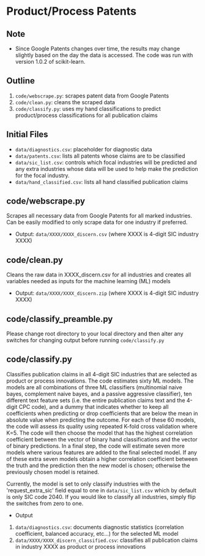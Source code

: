 # Product/Process Patents

## Note
- Since Google Patents changes over time, the results may change slightly based on the day the data is accessed.  The code was run with version 1.0.2 of scikit-learn.

## Outline
1. `code/webscrape.py`: scrapes patent data from Google Patents
2. `code/clean.py`: cleans the scraped data
3. `code/classify.py`: uses my hand classifications to predict product/process classifications for all publication claims

## Initial Files
- `data/diagnostics.csv`: placeholder for diagnostic data
- `data/patents.csv`: lists all patents whose claims are to be classified
- `data/sic_list.csv`: controls which focal industries will be predicted and any extra industries whose data will be used to help make the prediction for the focal industry.
- `data/hand_classified.csv`: lists all hand classified publication claims

## code/webscrape.py
Scrapes all necessary data from Google Patents for all marked industries.  Can be easily modified to only scrape data for one industry if preferred.  
- Output: `data/XXXX/XXXX_discern.csv` (where XXXX is 4-digit SIC industry XXXX)

## code/clean.py
Cleans the raw data in XXXX_discern.csv for all industries and creates all variables needed as inputs for the machine learning (ML) models
- Output: `data/XXXX/XXXX_discern.zip` (where XXXX is 4-digit SIC industry XXXX)

## code/classify_preamble.py
Please change root directory to your local directory and then alter any switches for changing output before running `code/classify.py`

## code/classify.py
Classifies publication claims in all 4-digit SIC industries that are selected as product or process innovations.  The code estimates sixty ML models.  The models are all combinations of three ML classifiers (multinomial naive bayes, complement naive bayes, and a passive
aggressive classifier), ten different text feature sets (i.e. the entire publication claims text and the 4-digit CPC code), and a dummy that indicates whether to keep all coefficients when predicting or drop coefficients that are below the mean in absolute value when predicting the outcome.  For each of these 60 models, the code will assess its quality using repeated K-fold cross validation where K=5.  The code will then choose the model that has the highest correlation coefficient between the vector of binary hand classifications and the vector of binary predictions. In a final step, the code will estimate seven more models where various features are added to the final selected model. If any of these extra seven models obtain a higher correlation coefficient between the truth and the prediction then the new model is chosen; otherwise the previously chosen model is retained.

Currently, the model is set to only classify industries with the 'request_extra_sic' field equal to one in `data/sic_list.csv` which by default is only SIC code 2040.  If you would like to classify all industries, simply flip the switches from zero to one.

- Output
1. `data/diagnostics.csv`: documents diagnostic statistics (correlation coefficient, balanced accuracy, etc...) for the selected ML model
2. `data/XXXX/XXXX_discern_classified.csv`: classifies all publication claims in industry XXXX as product or process innovations